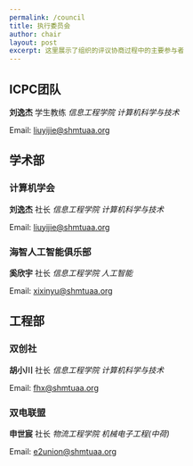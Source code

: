 ```yaml
---
permalink: /council
title: 执行委员会
author: chair
layout: post
excerpt: 这里展示了组织的评议协商过程中的主要参与者
---
```


## ICPC团队

**刘逸杰** 学生教练 _信息工程学院 计算机科学与技术_

Email: [liuyijie@shmtuaa.org](mailto:liliangyu@shmtuaa.org)


## 学术部

### 计算机学会

**刘逸杰** 社长 _信息工程学院 计算机科学与技术_

Email: [liuyijie@shmtuaa.org](mailto:caa@shmtuaa.org)

### 海智人工智能俱乐部

**奚欣宇** 社长 _信息工程学院 人工智能_

Email: [xixinyu@shmtuaa.org](mailto:aicsmu@shmtuaa.org)


## 工程部

### 双创社

**胡小川** 社长 _信息工程学院 计算机科学与技术_

Email: [fhx@shmtuaa.org](mailto:fhx@shmtuaa.org)

### 双电联盟

**申世宸** 社长 _物流工程学院 机械电子工程(中荷)_

Email: [e2union@shmtuaa.org](mailto:e2union@shmtuaa.org)

